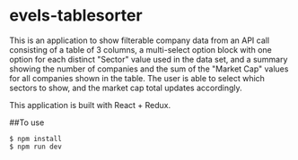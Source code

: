 # evels-tablesorter

This is an application to show filterable company data from an API call consisting of a table of 3 columns, a multi-select option block with one option for each distinct "Sector" value used in the data set, and a summary showing the number of companies and the sum of the "Market Cap" values for all companies shown in the table. The user is able to select which sectors to show, and the market cap total updates accordingly.

This application is built with React + Redux.

##To use

    $ npm install
    $ npm run dev
